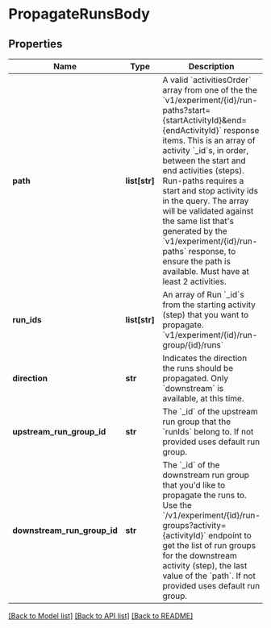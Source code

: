 # PropagateRunsBody

## Properties
Name | Type | Description | Notes
------------ | ------------- | ------------- | -------------
**path** | **list[str]** | A valid &#x60;activitiesOrder&#x60; array from one of the the &#x60;v1/experiment/{id}/run-paths?start&#x3D;{startActivityId}&amp;end&#x3D;{endActivityId}&#x60; response items. This is an array of activity &#x60;_id&#x60;s, in order, between the start and end activities (steps). Run-paths requires a start and stop activity ids in the query. The array will be validated against the same list that&#x27;s generated by the &#x60;v1/experiment/{id}/run-paths&#x60; response, to ensure the path is available. Must have at least 2 activities.  | 
**run_ids** | **list[str]** | An array of Run &#x60;_id&#x60;s from the starting activity (step) that you want to propagate. &#x60;v1/experiment/{id}/run-group/{id}/runs&#x60;  | 
**direction** | **str** | Indicates the direction the runs should be propagated. Only &#x60;downstream&#x60; is available, at this time. | [optional] 
**upstream_run_group_id** | **str** | The &#x60;_id&#x60; of the upstream run group that the &#x60;runIds&#x60; belong to. If not provided uses default run group. | [optional] 
**downstream_run_group_id** | **str** | The &#x60;_id&#x60; of the downstream run group that you&#x27;d like to propagate the runs to. Use the &#x60;/v1/experiment/{id}/run-groups?activity&#x3D;{activityId}&#x60; endpoint to get the list of run groups for the downstream activity (step), the last value of the &#x60;path&#x60;. If not provided uses default run group.  | [optional] 

[[Back to Model list]](../README.md#documentation-for-models) [[Back to API list]](../README.md#documentation-for-api-endpoints) [[Back to README]](../README.md)

